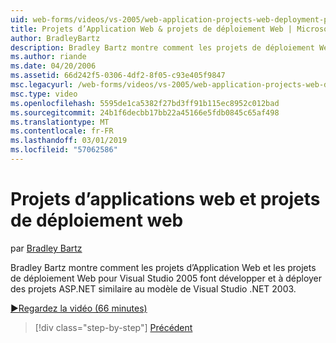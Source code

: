 ```yaml
---
uid: web-forms/videos/vs-2005/web-application-projects-web-deployment-projects
title: Projets d’Application Web & projets de déploiement Web | Microsoft Docs
author: BradleyBartz
description: Bradley Bartz montre comment les projets de déploiement Web pour Visual Studio 2005 Web Application Projects faire développer et à déployer simila de projets ASP.NET...
ms.author: riande
ms.date: 04/20/2006
ms.assetid: 66d242f5-0306-4df2-8f05-c93e405f9847
msc.legacyurl: /web-forms/videos/vs-2005/web-application-projects-web-deployment-projects
msc.type: video
ms.openlocfilehash: 5595de1ca5382f27bd3ff91b115ec8952c012bad
ms.sourcegitcommit: 24b1f6decbb17bb22a45166e5fdb0845c65af498
ms.translationtype: MT
ms.contentlocale: fr-FR
ms.lasthandoff: 03/01/2019
ms.locfileid: "57062586"
---
```

<a name="web-application-projects--web-deployment-projects"></a>Projets d’applications web et projets de déploiement web
====================
par [Bradley Bartz](https://github.com/BradleyBartz)

Bradley Bartz montre comment les projets d’Application Web et les projets de déploiement Web pour Visual Studio 2005 font développer et à déployer des projets ASP.NET similaire au modèle de Visual Studio .NET 2003.

[&#9654;Regardez la vidéo (66 minutes)](https://channel9.msdn.com/Blogs/ASP-NET-Site-Videos/web-application-projects-web-deployment-projects)

> [!div class="step-by-step"]
> [Précédent](web-deployment-projects.md)
